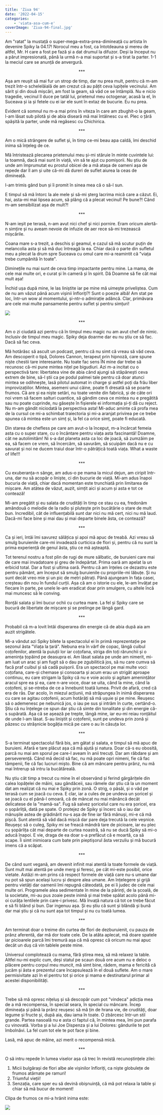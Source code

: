 ```yaml
---
title: 'Ziua 94'
date: '2022-04-15'
categories:
    - 'viata-asa-cum-e'
coverImage: 'Ziua-94-final.jpg'
---
```


Am "ratat" la mustață o super-mega-extra-prea-dimineață cu artista în devenire Spiky la 04.17! Norocul meu a fost, ca întotdeauna și mereu de altfel, Mr. H care a fost pe fază și a dat drumul la difuzor. Deși la început nu a părut impresionată, până la urmă n-a mai suportat și s-a tirat la parter. 1-1 la meciul care se anunță de anvergură.

<p style="text-align: center;">***</p>

Așa am reușit să mai fur un strop de timp, dar nu prea mult, pentru că m-am trezit într-o schelelăială de am crezut că au pățit ceva lupițele vecinului. Am sărit și din două mișcări, am fost la geam, să văd ce se întâmplă. Nu e nicio tragedie, vecinul îl duce pe tatăl lui, prietenul meu octogenar, acasă la el, în Suceava și ia și fetele cu ei iar ele sunt în extaz de bucurie. Eu nu prea.

Evident că somnul nu m-a mai prins în viteza în care am zbughit-o la geam, l-am lăsat sub pilotă și de abia diseară mă mai întâlnesc cu el. Plec o țâră spășită la parter, unde mă regăsesc cu Chichirica.

<p style="text-align: center;">***</p>

Am o mică strângere de suflet și, în timp ce-mi beau apa caldă, îmi deschid inima să înțeleg de ce.

Mă întristează plecarea prietenului meu și-mi stăruie în minte cuvintele lui: la toamnă, dacă mai sunt în viață, vin să te ajut cu pomișorii. Nu știu de unde am împrumutat eu prostul obicei de a mă atașa de oameni așa de repede dar îl am și uite că-mi dă dureri de suflet aiurea la ceas de dimineață.

I-am trimis gând bun și îi promit în sinea mea că o să-l sun.

E timpul să mă întorc la ale mele și să-mi șterg lacrima mică care a căzut. Ei, hai, asta-mi mai lipsea acum, să plâng că a plecat vecinul! Pe bune?! Când m-am sensibilizat așa de mult?!

<p style="text-align: center;">***</p>

N-am ieșit pe terasă, n-am avut nici chef și nici pornire. Eram oricum alertă-n simțire și nu aveam nevoie de infuzie de aer rece să-mi trezească mișcările.

Coana mare s-a trezit, a deschis și geamul, e cazul să mă scutur puțin de melancolia asta și să mă duc întreagă la ea. Chiar dacă o parte din sufletul meu a plecat la drum spre Suceava cu omul care mi-a reamintit că "viața trebe cumpănită în toate".

Diminețile nu mai sunt de ceva timp impactante pentru mine. La mama, de cele mai multe ori, e curat și în cameră și în spirit. Dă Doamne să fie cât mai mult așa!

Închid ușa după mine, le las liniștite iar pe mine mă uimește priveliștea. Cum de nu am văzut până acum vișinii înfloriți?! Sunt o poezie albă! Am stat pe loc, într-un wow al momentului, și-ntr-o admirație adâncă. Clar, primăvara are cele mai multe pansamente pentru suflet și pentru simțuri!

![](images/visinii-576x1024.jpeg)

<p style="text-align: center;">***</p>

Am o zi ciudată azi pentru că în timpul meu magic nu am avut chef de nimic. Inclusiv de timpul meu magic. Spiky deja doarme dar eu nu știu ce să fac. Dacă să fac ceva.

Mă hotărăsc să ascult un podcast, pentru că nu simt că vreau să văd ceva. Am descoperit o tipă, Dolores Cannon, terapeut prin hipnoză, care spune niște chestii tare interesante. Nu toate fac sens ÎN mine dar trebe să recunosc că-mi pune mintea nițel pe bigudiuri. Azi m-a incitat cu o perspectivă tare: libertatea vine de abia când ajungi să stăpânești ceva extrem de bine, să-l știi ca pe podul palmei tale pentru că doar atunci mintea se odihnește, lasă pilotul automat in charge și astfel poți da frâu liber improvizațiilor. Mintea, asemeni unui câine, poate fi dresată să se poarte frumos. Că are și ea niște setări, nu toate venite din fabrică, și de câte ori noi vrem să facem salturi cuantice, să gândim ceva ce mintea nu e pregătită sau nu poate cuprinde, nu găsește în fișierele ei informația și-ți dă cu reject. Nu m-am gândit niciodată la perspectiva asta! Mi-aduc aminte că profa mea de la cursul ce mi-a schimbat traiectoria și mi-a aranjat privirea pe ce trebe spunea că mintea este un simț și, la fel ca orice simț, poate fi educată.

Din starea de chefless pe care am avut-o la început, m-a încărcat femeia asta cu o super stare, cu o încântare pentru viața asta fascinantă! Doamne, cât ne autolimităm! Ni s-a dat planeta asta ca loc de joacă, să zumzăim pe ea, să facem ce vrem, să încercăm, să savurăm, să scuipăm dacă nu e cu savurat și noi ne ducem traiul doar într-o pătrățică toată viața. What a waste of life!!!

<p style="text-align: center;">***</p>

Cu exuberanța-n sânge, am adus-o pe mama la micul dejun, am ciripit într-una, dar nu să acopăr o liniște, ci din bucurie de viață. Mi-am adus înapoi bucuria de viață, chiar dacă momentan este trunchiată prin limitarea de mișcare. Am atâtea de văzut, auzit, simțit aici și acum și asta e tot ce contează!

Mi-am pregătit și eu salata de crudități în timp ce stau cu ea, fredonăm amândouă o melodie de la radio și plutește prin bucătărie o stare de mult bun. Incredibil, cât de influențabilă sunt dar nici nu mă cert, nici nu mă laud. Dacă-mi face bine și mai dau și mai departe binele ăsta, ce contează?

<p style="text-align: center;">***</p>

Ca și ieri, întâi îmi savurez sălățica și apoi mă apuc de treabă. Azi vreau să smulg buruienile care-mi invadează curticica de flori și, pentru că nu sunt la prima experiență de genul ăsta, știu ce mă așteaptă.

Tot terenul nostru a fost plin de rugi de mure sălbatic, de buruieni care mai de care mai invadatoare și greu de îndepărtat. Prima oară am apelat la un erbicid total. Dar a fost și ultima oară. Pentru că am înțeles ce dezastru este pentru pământ, am început să smulg buruienile cu propriile-mi lăbuțe. Și nu sunt decât vreo mie și un pic de metri pătrați. Până ajungeam în fața casei, creșteau din nou în fundul curții. Așa că am o istorie cu ele, le-am învățat pe fiecare în parte, pe unele le-am eradicat doar prin smulgere, cu altele încă mai muncesc să le conving.

Ronțăi salata și îmi bucur ochii cu curtea mare. La fel și Spiky care se bucură de libertate de mișcare și se prelinge pe lângă gard.

<p style="text-align: center;">***</p>

Probabil că m-a lovit întâi disperarea din energie că de abia după aia am auzit strigătele.

Mi-a vândut azi Spiky bilete la spectacolul ei în primă reprezentație pe sezonul ăsta "Viața la țară". Nebuna era în vârf de copac, lângă cuibul coțofenilor, atentă la puiuții lor iar coțofana, striga din toți rărunchii și o amenința țopăind pe deasupra ei. Am lăsat salata pe unde am nimerit, mi-am luat un arac și am fugit să o dau pe zgubilitică jos, să nu care cumva să facă praf cuibul și să cadă puișorii. Era un spectacol pe mai multe voci: coțofana, care-și chemase și consoarta și acum erau un strigăt aproape continuu, eu care strigam la Spiky că nu e voie acolo și agitam amenințător aracul spre ea și ea, care n-are voce, doar se uita, când la mine, când la coțofeni, și se-ntreba de ce a înnebunit toată lumea. Privit de afară, cred că era de râs. Dar acolo, în miezul acțiunii, mă străpungea în inimă disperarea cu care se agitau coțofenii, acum hotărâți să mă ușuie și pe mine. Reușesc să o ademenesc pe nebunică jos, o iau pe sus și intrăm în curte, certând-o. Știu că nu înțelege ce spun dar știu că simte din tonalitate și din energie că-s supărată. Așa că se așează pe trepte, lângă mine, iar eu-mi reiau ronțăitul de unde l-am lăsat. S-au liniștit și coțofenii, sunt pe undeva prin zonă și păzesc cu strășnicie bogăția mică pe care o au în căsuța lor.

<p style="text-align: center;">***</p>

S-a terminat spectacolul fără bis, am gătat și salata, e timpul să mă apuc de buruieni. Afară e tare plăcut așa că mă ajută și natura. Doar că-s eu obosită, parcă nu mai am sporul pe care-l aveam în anii trecuți. Dar am răbdare și am perseverență. Când mă decid să fac, nu mă poate opri nimeni, fie că fac tâmpenii, fie că fac lucruri mișto. Bine că am mâncare pentru prânz, nu mă mai întrerup să intru la bucătăreală.

Nu știu cât timp a trecut cu mine în el observând și ferind gărgărițele din calea lopățelei de mâini, sau gândăceii, sau râmele dar știu că la un moment dat am realizat că nu mai e Spiky prin zonă. O strig, o pâsâi, și o văd pe terasă cum se joacă cu ceva. E clar, iar a cules de pe undeva un șoricel și se joacă cu el până-l omoară, că de mâncat nu mai mănâncă decât delicatese de la "mamă-sa". Fug să salvez șoricelul care nu era șoricel, era o șopârliță, dată pe spate. O protejez de Spiky și încerc să o iau dar mănușile astea de grădinărit nu-s așa de fine iar fără mănuși, mi-e că mă pișcă. Sunt atentă să văd dacă mișcă dar pare deja trecută la cele veșnice. Reușeșc să o culeg, Spiky mi se freacă mândră tare de picioare, iar eu plec cu șopârlița cât mai departe de curtea noastră, să nu se ducă Spiky să mi-o aducă înapoi. E vie, draga de ea doar s-a prefăcut că e moartă, ca să scape. Îi simt inimioara cum bate prin pieptișorul ăsta verzuliu și mă bucură imens că a scăpat.

<p style="text-align: center;">***</p>

De când sunt vegană, am devenit infinit mai atentă la toate formele de viață. Sunt mult mai atentă pe unde merg și feresc, pe cât mi-este posibil, orice vietate. Astăzi m-am prins că respect formele de viață care nu-s umane dar nu pot să spun același lucru și despre alea umane. Am înțelegere și grijă pentru vietăți dar oamenii îmi repugnă câteodată, pe ei îi judec de cele mai multe ori. Programele alea sedimentate în mine de la părinți, de la școală, de la societate, mi-au pus zoaie peste inimă și mai trebe spălat acolo până mi-oi curăța lentilele prin care-i privesc. Mă învață natura că tot ce trebe făcut e să fii blând și bun. Dar ingenuu așa. Și eu știu că sunt și blândă și bună dar mai știu și că nu sunt așa tot timpul și nu cu toată lumea.

<p style="text-align: center;">***</p>

Am terminat doar o treime din curtea de flori de dezburuienit, cu pauza de prânz aferentă, dar mă dor toate cele. De la atâta aplecat, mă doare spatele iar picioarele parcă îmi tremură așa că mă opresc că oricum nu mai apuc decât un duș că vin tablele peste mine.

Universul complotează cu mama, fără știrea mea, să mă relaxez la table. Altfel nu-mi explic cum, deși statul pe scaun două ore acum nu e deloc o plăcere pentru corpul meu muncit, mă simt bine, râdem, mama e fericită că jucăm și ăsta e prezentul care încapsulează în el două suflete. Am o mare permisivitate azi în el pentru tot și orice și mama e destinatarul primar al acestei disponibilități.

<p style="text-align: center;">***</p>

Trebe să mă opresc nițeluș și să descopăr cum pot "vindeca" adicția mea de a mă recompensa, în special seara, în special cu mâncare. Încep dimineața și până la prânz reușesc să mă țin de hrana vie, de crudități, doar legume și fructe și, după aia, dau iama în toate. O zbârcesc într-un stil grande. Partea nasoală nu e asta ci faptul că, în mintea mea, îmi pun parafa cu vinovată. Vorba și a lui Joe Dispenza și a lui Dolores: gândurile te pot îmbolnăvi. La fel cum tot ele te pot face și bine.

Lasă, mă apuc de mâine, azi merit o recompensă mică.

<p style="text-align: center;">***</p>

O să intru repede în lumea viselor așa că trec în revistă recunoștințele zilei:

1. Micii bulgărași de flori albe ale vișinilor înfloriți, ca niște globulețe de frumos atârnate pe ramuri!
2. Triumful vieții!
3. Senzația, care sper eu să devină obișnuință, că mă pot relaxa la table și chiar să mă bucur de moment!

Clipa de frumos ce mi-a hrănit inima este:

![](images/rabbit.jpeg)
